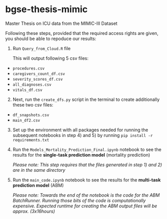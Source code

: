 # bgse-thesis-mimic
Master Thesis on ICU data from the MIMIC-III Dataset

Following these steps, provided that the required access rights are given, you should be able to repoduce our results:

1) Run `Query_from_Cloud.R` file 

    This will output following 5 csv files: 
  * `procedures.csv`
  * `caregivers_count_df.csv`
  * `severity_scores_df.csv`
  * `all_diagnoses.csv`
  * `vitals_df.csv`
  
2) Next, run the `create_dfs.py` script in the terminal to create additionally these two csv files:
* `df_snapshots.csv`
* `main_df2.csv`

3) Set up the environment with all packages needed for running the subsequent notebooks in step 4) and 5) by running `pip install -r requirements.txt`

4) Run the `Models_Mortality_Prediction_Final.ipynb` notebook to see the results for the **single-task prediction model** (mortality prediction)

    *Please note: This step requires that the files generated in step 1) and 2) are in the same directory*

5) Run the `main_code.ipynb` notebook to see the results for the **multi-task prediction model** (ABM)
   
   *Please note: Towards the end of the notebook is the code for the ABM BatchRunner. Running those bits of the code is computationally expensive. Expected runtime for creating the ABM output files will be approx. (3x16hours)*
